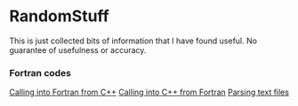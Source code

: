 # RandomStuff
This is just collected bits of information that I have found useful. No guarantee of usefulness or accuracy.

### Fortran codes
[Calling into Fortran from C++](fortran/call_fortran_from_c.md)
[Calling into C++ from Fortran](fortran/call_c_from_fortran.md)
[Parsing text files](fortran/parse_text_files_fortran.md)
